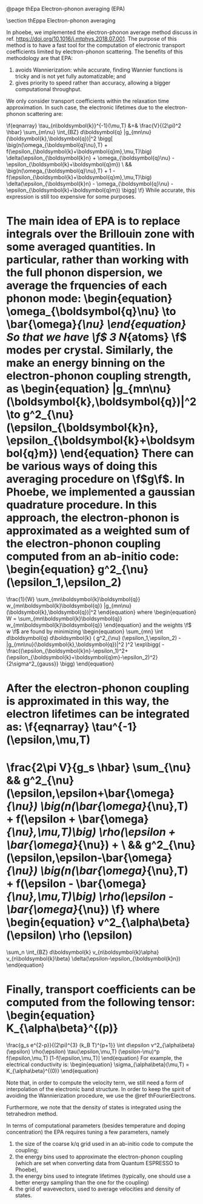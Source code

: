 @page thEpa Electron-phonon averaging (EPA)

\section thEppa Electron-phonon averaging

In phoebe, we implemented the electron-phonon average method discuss in ref. https://doi.org/10.1016/j.mtphys.2018.07.001.
The purpose of this method is to have a fast tool for the computation of electronic transport coefficients limited by electron-phonon scattering.
The benefits of this methodology are that EPA:
1. avoids Wannierization: while accurate, finding Wannier functions is tricky and is not yet fully automatizable; and
2. gives priority to speed rather than accuracy, allowing a bigger computational throughput.

We only consider transport coefficients within the relaxation time approximation.
In such case, the electronic lifetimes due to the electron-phonon scattering are:

\f{eqnarray}
\tau_{n\boldsymbol{k}}^{-1}(\mu,T)
&=&
\frac{V}{(2\pi)^2 \hbar} \sum_{m\nu}
\int_{BZ} d\boldsymbol{q}
|g_{mn\nu}(\boldsymbol{k},\boldsymbol{q})|^2
\bigg[ \big(n(\omega_{\boldsymbol{q}\nu},T) + f(\epsilon_{\boldsymbol{k}+\boldsymbol{q}m},\mu,T)\big) \delta(\epsilon_{\boldsymbol{k}n} + \omega_{\boldsymbol{q}\nu} - \epsilon_{\boldsymbol{k}+\boldsymbol{q}m})  \\
&& \big(n(\omega_{\boldsymbol{q}\nu},T) + 1 - f(\epsilon_{\boldsymbol{k}+\boldsymbol{q}m},\mu,T)\big) \delta(\epsilon_{\boldsymbol{k}n} - \omega_{\boldsymbol{q}\nu} - \epsilon_{\boldsymbol{k}+\boldsymbol{q}m}) \bigg]
\f}
While accurate, this expression is still too expensive for some purposes.

The main idea of EPA is to replace integrals over the Brillouin zone with some averaged quantities.
In particular, rather than working with the full phonon dispersion, we average the frquencies of each phonon mode: 
\begin{equation}
\omega_{\boldsymbol{q}\nu}
\to
\bar{\omega}_{\nu}
\end{equation}
So that we have \f$ 3 N_{atoms} \f$ modes per crystal.
Similarly, the make an energy binning on the electron-phonon coupling strength, as
\begin{equation}
|g_{mn\nu}(\boldsymbol{k},\boldsymbol{q})|^2
\to
g^2_{\nu} (\epsilon_{\boldsymbol{k}n}, \epsilon_{\boldsymbol{k}+\boldsymbol{q}m})
\end{equation}
There can be various ways of doing this averaging procedure on \f$g\f$.
In Phoebe, we implemented a gaussian quadrature procedure.
In this approach, the electron-phonon is approximated as a weighted sum of the electron-phonon coupling computed from an ab-initio code:
\begin{equation}
g^2_{\nu} (\epsilon_1,\epsilon_2)
=
\frac{1}{W}
\sum_{mn\boldsymbol{k}\boldsymbol{q}} w_{mn\boldsymbol{k}\boldsymbol{q}} |g_{mn\nu}(\boldsymbol{k},\boldsymbol{q})|^2
\end{equation}
where 
\begin{equation}
W = \sum_{mn\boldsymbol{k}\boldsymbol{q}} w_{mn\boldsymbol{k}\boldsymbol{q}}
\end{equation}
and the weights \f$ w \f$ are found by minimizing
\begin{equation}
\sum_{mn} \int d\boldsymbol{q} d\boldsymbol{k} ( g^2_{\nu} (\epsilon_1,\epsilon_2) - |g_{mn\nu}(\boldsymbol{k},\boldsymbol{q})|^2 )^2
\exp\bigg( -\frac{(\epsilon_{\boldsymbol{k}n}-\epsilon_1)^2+(\epsilon_{\boldsymbol{k}+\boldsymbol{q}m}-\epsilon_2)^2}{2\sigma^2_{gauss}} \bigg)
\end{equation}

After the electron-phonon coupling is approximated in this way, the electron lifetimes can be integrated as:
\f{eqnarray}
\tau^{-1}(\epsilon,\mu,T)
=
\frac{2\pi V}{g_s \hbar} \sum_{\nu}
&& g^2_{\nu}(\epsilon,\epsilon+\bar{\omega}_{\nu})
\big(n(\bar{\omega}_{\nu},T) + f(\epsilon + \bar{\omega}_{\nu},\mu,T)\big) \rho(\epsilon + \bar{\omega}_{\nu})  +  \\
&& g^2_{\nu}(\epsilon,\epsilon-\bar{\omega}_{\nu})
\big(n(\bar{\omega}_{\nu},T) + f(\epsilon - \bar{\omega}_{\nu},\mu,T)\big) \rho(\epsilon - \bar{\omega}_{\nu})
\f}
where
\begin{equation}
v^2_{\alpha\beta} (\epsilon) \rho (\epsilon)
=
\sum_n \int_{BZ} d\boldsymbol{k} v_{n\boldsymbol{k}\alpha} v_{n\boldsymbol{k}\beta} \delta(\epsilon-\epsilon_{\boldsymbol{k}n})
\end{equation}

Finally, transport coefficients can be computed from the following tensor:
\begin{equation}
K_{\alpha\beta}^{(p)}
=
\frac{g_s e^{2-p}}{(2\pi)^{3} (k_B T)^{p+1}} \int d\epsilon v^2_{\alpha\beta}(\epsilon) \rho(\epsilon) \tau(\epsilon,\mu,T) (\epsilon-\mu)^p f(\epsilon,\mu,T) [1-f(\epsilon,\mu,T)]
\end{equation}
For example, the electrical conductivity is:
\begin{equation}
\sigma_{\alpha\beta}(\mu,T) = K_{\alpha\beta}^{(0)}
\end{equation}

Note that, in order to compute the velocity term, we still need a form of interpolation of the electronic band structure.
In order to keep the spirit of avoiding the Wannierization procedure, we use the @ref thFourierElectrons.

Furthermore, we note that the density of states is integrated using the tetrahedron method.

In terms of computational parameters (besides temperature and doping concentration) the EPA requires tuning a few parameters, namely
1. the size of the coarse k/q grid used in an ab-initio code to compute the coupling; 
2. the energy bins used to approximate the electron-phonon coupling (which are set when converting data from Quantum ESPRESSO to Phoebe), 
3. the energy bins used to integrate lifetimes (typically, one should use a better energy sampling than the one for the coupling)
4. the grid of wavevectors, used to average velocities and density of states.

